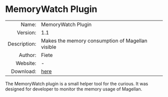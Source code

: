 
# MemoryWatch Plugin

| | |
| ---: | --- |
| Name: | MemoryWatch Plugin |
| Version: | 1.1 |
| Description: | Makes the memory consumption of Magellan visible  |
| Author: | Fiete |
| Website: | - |
| Download: | [here](/en/download/#plugins) |
  
The MemoryWatch plugin is a small helper tool for the curious. It was
designed for developer to monitor the memory usage of Magellan.
  


